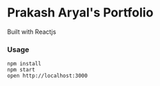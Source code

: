 Prakash Aryal's Portfolio
=====================

Built with Reactjs

### Usage

```
npm install
npm start
open http://localhost:3000
```
